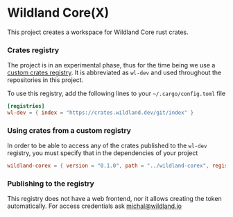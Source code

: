 # Wildland Core(X)

This project creates a workspace for Wildland Core rust crates.

### Crates registry

The project is in an experimental phase, thus for the time being we use a [custom crates registry](https://doc.rust-lang.org/cargo/reference/registries.html#using-an-alternate-registry). It is abbreviated as `wl-dev` and used throughout the repositories in this project.

To use this registry, add the following lines to your `~/.cargo/config.toml` file

```toml
[registries]
wl-dev = { index = "https://crates.wildland.dev/git/index" }
```

### Using crates from a custom registry

In order to be able to access any of the crates published to the `wl-dev` registry, you must specify that in the dependencies of your project

```toml
wildland-corex = { version = "0.1.0", path = "../wildland-corex", registry = "wl-dev" }
```

### Publishing to the registry

This registry does not have a web frontend, nor it allows creating the token automatically. For access credentials ask michal@wildland.io
